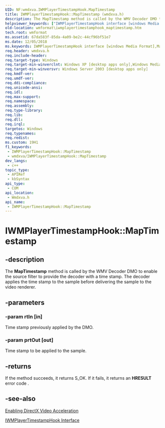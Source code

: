 ```yaml
---
UID: NF:wmdxva.IWMPlayerTimestampHook.MapTimestamp
title: IWMPlayerTimestampHook::MapTimestamp (wmdxva.h)
description: The MapTimestamp method is called by the WMV Decoder DMO to enable the source filter to provide the decoder with a time stamp. The decoder applies the time stamp to the sample before delivering the sample to the video renderer.
helpviewer_keywords: ["IWMPlayerTimestampHook interface [windows Media Format]","MapTimestamp method","IWMPlayerTimestampHook.MapTimestamp","IWMPlayerTimestampHook::MapTimestamp","IWMPlayerTimestampHookMapTimestamp","MapTimestamp","MapTimestamp method [windows Media Format]","MapTimestamp method [windows Media Format]","IWMPlayerTimestampHook interface","wmdxva/IWMPlayerTimestampHook::MapTimestamp","wmformat.iwmplayertimestamphook_maptimestamp"]
old-location: wmformat\iwmplayertimestamphook_maptimestamp.htm
tech.root: wmformat
ms.assetid: 67da583f-85da-4a09-be2c-44cf96bf51e7
ms.date: 12/05/2018
ms.keywords: IWMPlayerTimestampHook interface [windows Media Format],MapTimestamp method, IWMPlayerTimestampHook.MapTimestamp, IWMPlayerTimestampHook::MapTimestamp, IWMPlayerTimestampHookMapTimestamp, MapTimestamp, MapTimestamp method [windows Media Format], MapTimestamp method [windows Media Format],IWMPlayerTimestampHook interface, wmdxva/IWMPlayerTimestampHook::MapTimestamp, wmformat.iwmplayertimestamphook_maptimestamp
req.header: wmdxva.h
req.include-header: 
req.target-type: Windows
req.target-min-winverclnt: Windows XP [desktop apps only],Windows Media Format 9 Series SDK, or later versions of the SDK
req.target-min-winversvr: Windows Server 2003 [desktop apps only]
req.kmdf-ver: 
req.umdf-ver: 
req.ddi-compliance: 
req.unicode-ansi: 
req.idl: 
req.max-support: 
req.namespace: 
req.assembly: 
req.type-library: 
req.lib: 
req.dll: 
req.irql: 
targetos: Windows
req.typenames: 
req.redist: 
ms.custom: 19H1
f1_keywords:
 - IWMPlayerTimestampHook::MapTimestamp
 - wmdxva/IWMPlayerTimestampHook::MapTimestamp
dev_langs:
 - c++
topic_type:
 - APIRef
 - kbSyntax
api_type:
 - COM
api_location:
 - Wmdxva.h
api_name:
 - IWMPlayerTimestampHook::MapTimestamp
---
```


# IWMPlayerTimestampHook::MapTimestamp


## -description

The <b>MapTimestamp</b> method is called by the WMV Decoder DMO to enable the source filter to provide the decoder with a time stamp. The decoder applies the time stamp to the sample before delivering the sample to the video renderer.

## -parameters

### -param rtIn [in]

Time stamp previously applied by the DMO.

### -param prtOut [out]

Time stamp to be applied to the sample.

## -returns

If the method succeeds, it returns S_OK. If it fails, it returns an <b>HRESULT</b> error code .

## -see-also

<a href="/windows/desktop/wmformat/enabling-directx-video-acceleration">Enabling DirectX Video Acceleration</a>



<a href="/windows/desktop/api/wmdxva/nn-wmdxva-iwmplayertimestamphook">IWMPlayerTimestampHook Interface</a>

